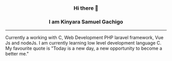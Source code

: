 ### <p align="center">Hi there 👋</p>
### <p align="center">I am Kinyara Samuel Gachigo</p>
------------

Currently a working with C, Web Development PHP laravel framework, Vue Js and nodeJs.
I am currently learning low level development language C.
My favourite quote is "Today is a new day, a new opportunity to become a better me."
 
<!--
**Kinyarasam/Kinyarasam** is a ✨ _special_ ✨ repository because its `README.md` (this file) appears on your GitHub profile.

Here are some ideas to get you started:

- 🔭 I’m currently working on ...
- 🌱 I’m currently learning ...
- 👯 I’m looking to collaborate on ...
- 🤔 I’m looking for help with ...
- 💬 Ask me about ...
- 📫 How to reach me: ...
- 😄 Pronouns: ...
- ⚡ Fun fact: ...
-->
